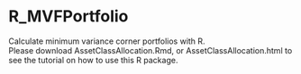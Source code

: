 # R_MVFPortfolio
Calculate minimum variance corner portfolios with R.  <br /> 
Please download AssetClassAllocation.Rmd, or AssetClassAllocation.html to see the tutorial on how to use this R package. 
